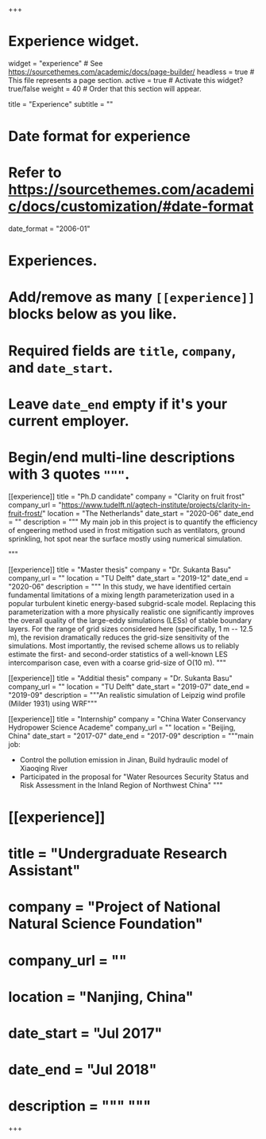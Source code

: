 +++
# Experience widget.
widget = "experience"  # See https://sourcethemes.com/academic/docs/page-builder/
headless = true  # This file represents a page section.
active = true  # Activate this widget? true/false
weight = 40  # Order that this section will appear.

title = "Experience"
subtitle = ""

# Date format for experience
#   Refer to https://sourcethemes.com/academic/docs/customization/#date-format
date_format = "2006-01"

# Experiences.
#   Add/remove as many `[[experience]]` blocks below as you like.
#   Required fields are `title`, `company`, and `date_start`.
#   Leave `date_end` empty if it's your current employer.
#   Begin/end multi-line descriptions with 3 quotes `"""`.
[[experience]]
  title = "Ph.D candidate"
  company = "Clarity on fruit frost"
  company_url = "https://www.tudelft.nl/agtech-institute/projects/clarity-in-fruit-frost/"
  location = "The Netherlands"
  date_start = "2020-06"
  date_end = ""
  description = """
My main job in this project is to quantify the efficiency of engeering method used in frost mitigation such as ventilators, ground sprinkling, hot spot near the surface mostly using numerical simulation.

  """

[[experience]]
  title = "Master thesis"
  company = "Dr. Sukanta Basu"
  company_url = ""
  location = "TU Delft"
  date_start = "2019-12"
  date_end = "2020-06"
  description = """
In this study, we have identified certain fundamental limitations of a mixing length parameterization used in a popular turbulent kinetic energy-based subgrid-scale model. Replacing this parameterization with a more physically realistic one significantly improves the overall quality of the large-eddy simulations (LESs) of stable boundary layers. For the range of grid sizes considered here (specifically, 1 m -- 12.5 m), the revision dramatically reduces the grid-size sensitivity of the simulations. Most importantly, the revised scheme allows us to reliably estimate the first- and second-order statistics of a well-known LES intercomparison case, even with a coarse grid-size of O(10 m).
  """

[[experience]]
  title = "Additial thesis"
  company = "Dr. Sukanta Basu"
  company_url = ""
  location = "TU Delft"
  date_start = "2019-07"
  date_end = "2019-09"
  description = """An realistic simulation of Leipzig wind profile (Milder 1931) using WRF"""

[[experience]]
  title = "Internship"
  company = "China Water Conservancy Hydropower Science Academe"
  company_url = ""
  location = "Beijing, China"
  date_start = "2017-07"
  date_end = "2017-09"
  description = """main job:
   - Control the pollution emission in Jinan, Build hydraulic model of Xiaoqing River
   - Participated in the proposal for "Water Resources Security Status and Risk Assessment in the Inland Region of Northwest China"
  """

# [[experience]]
#  title = "Undergraduate Research Assistant"
#  company = "Project of National Natural Science Foundation"
#  company_url = ""
#  location = "Nanjing, China"
#  date_start = "Jul 2017"
#  date_end = "Jul 2018"
#  description = """  """

+++
